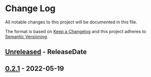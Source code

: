 # Change Log
All notable changes to this project will be documented in this file.

The format is based on [Keep a Changelog](http://keepachangelog.com/)
and this project adheres to [Semantic Versioning](http://semver.org/).

<!-- next-header -->
## [Unreleased] - ReleaseDate

## [0.2.1] - 2022-05-19

<!-- next-url -->
[Unreleased]: https://github.com/rust-cli/anstyle/compare/anstyle-git-v0.2.1...HEAD
[0.2.1]: https://github.com/rust-cli/anstyle/compare/28b441e...anstyle-git-v0.2.1
